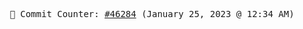 <p align="center">
    <samp>
        📮 Commit Counter: <a href="https://github.com/Javascript-void0/Javascript-void0/commits/main">#46284</a> (January 25, 2023 @ 12:34 AM)
    </samp>
</p>